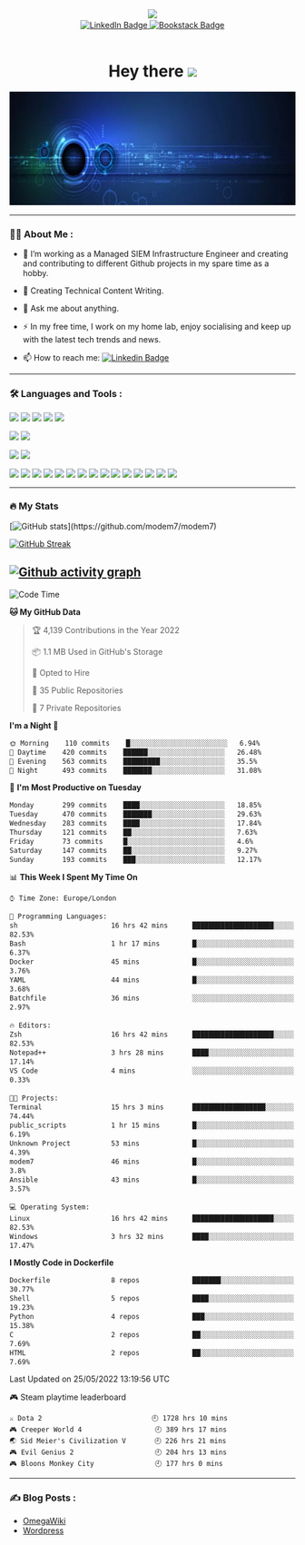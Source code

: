 <div id="header" align="center">
  <img src="https://media.giphy.com/media/f3iwJFOVOwuy7K6FFw/giphy.gif" width="300"/>
<div id="badges">
  <a href="https://www.linkedin.com/in/alexlaneit/">
    <img src="https://img.shields.io/badge/LinkedIn-blue?style=for-the-badge&logo=linkedin&logoColor=white" alt="LinkedIn Badge"/>
  </a>
  <a href="https://omegawiki.modem7.com">
  <img src="https://img.shields.io/badge/Bookstack-blue?style=for-the-badge&logo=BookStack&logoColor=white" alt="Bookstack Badge"/>
  </a>
</div>
  <img src="https://komarev.com/ghpvc/?username=modem7&style=flat-square&color=blue" alt=""/>
<h1>
  Hey there
  <img src="https://media.giphy.com/media/hvRJCLFzcasrR4ia7z/giphy.gif" width="30px"/>
</h1>
</div>

<div align="center">
  <img src="https://github.com/modem7/MiscAssets/blob/master/images/ezgif-6-79e26c05da.jpg" width="800" height="200"/>
</div>

---

### :man_technologist: About Me :
- :telescope: I’m working as a Managed SIEM Infrastructure Engineer and creating and contributing to different Github projects in my spare time as a hobby.

- :seedling: Creating Technical Content Writing.

- 💬 Ask me about anything.

- :zap: In my free time, I work on my home lab, enjoy socialising and keep up with the latest tech trends and news.

- :mailbox: How to reach me: [![Linkedin Badge](https://img.shields.io/badge/-AlexLaneIT-blue?style=flat&logo=Linkedin&logoColor=white)](https://www.linkedin.com/in/alexlaneit/)

---

### :hammer_and_wrench: Languages and Tools :
![](https://img.shields.io/badge/OS-Centos-informational?style=flat&logo=centos&logoColor=white&color=981e32)
![](https://img.shields.io/badge/OS-Debian-informational?style=flat&logo=debian&logoColor=white&color=981e32)
![](https://img.shields.io/badge/OS-RHEL-informational?style=flat&logo=red-hat&logoColor=white&color=981e32)
![](https://img.shields.io/badge/OS-Ubuntu-informational?style=flat&logo=ubuntu&logoColor=white&color=981e32)
![](https://img.shields.io/badge/OS-Windows-informational?style=flat&logo=windows&logoColor=white&color=981e32)

![](https://img.shields.io/badge/Editor-Notepad++-informational?style=flat&logo=notepadplusplus&logoColor=white&color=981e32)
![](https://img.shields.io/badge/Editor-Visual_Studio_Code-informational?style=flat&logo=visual-studio-code&logoColor=white&color=981e32)


![](https://img.shields.io/badge/Shell-Bash-informational?style=flat&logo=gnu-bash&logoColor=white&color=981e32)
![](https://img.shields.io/badge/Shell-ZSH-informational?style=flat&logo=gnu-bash&logoColor=white&color=981e32)

![](https://img.shields.io/badge/Tools-3CX-informational?style=flat&logoColor=white&color=981e32)
![](https://img.shields.io/badge/Tools-Ansible-informational?style=flat&logo=ansible&logoColor=white&color=981e32)
![](https://img.shields.io/badge/Tools-Arduino-informational?style=flat&logo=arduino&logoColor=white&color=981e32)
![](https://img.shields.io/badge/Tools-Borg-informational?style=flat&logoColor=white&color=981e32)
![](https://img.shields.io/badge/Tools-Docker-informational?style=flat&logo=docker&logoColor=white&color=981e32)
![](https://img.shields.io/badge/Tools-Drone_CI-informational?style=flat&logo=drone&logoColor=white&color=981e32)
![](https://img.shields.io/badge/Tools-Git-informational?style=flat&logo=git&logoColor=white&color=981e32)
![](https://img.shields.io/badge/Tools-Github-informational?style=flat&logo=github&logoColor=white&color=981e32)
![](https://img.shields.io/badge/Tools-Gitlab-informational?style=flat&logo=gitlab&logoColor=white&color=981e32)
![](https://img.shields.io/badge/Tools-Jira-informational?style=flat&logo=jira&logoColor=white&color=981e32)
![](https://img.shields.io/badge/Tools-Kanban-informational?style=flat&logoColor=white&color=981e32)
![](https://img.shields.io/badge/Tools-Nginx-informational?style=flat&logo=nginx&logoColor=white&color=981e32)
![](https://img.shields.io/badge/Tools-Raspberry_Pi-informational?style=flat&logo=raspberry-pi&logoColor=white&color=981e32)
![](https://img.shields.io/badge/Tools-Snyk-informational?style=flat&logo=snyk&logoColor=white&color=981e32)
![](https://img.shields.io/badge/Tools-Traefik-informational?style=flat&logoColor=white&color=981e32)

---

### :fire: My Stats
[![GitHub stats](https://github-readme-stats.vercel.app/api?username=modem7&show_icons=true&theme=codeSTACKr&count_private=true")](https://github.com/modem7/modem7)

[![GitHub Streak](http://github-readme-streak-stats.herokuapp.com?user=modem7&theme=elegant&hide_border=true&date_format=j%20M%5B%20Y%5D&background=DD272700)](https://git.io/streak-stats)

[![Github activity graph](https://activity-graph.herokuapp.com/graph?username=modem7&theme=elegant&custom_title=Contribution%20Graph&hide_border=true&bg_color=%20)](https://github.com/modem7/modem7)
---

<!--START_SECTION:waka-->
![Code Time](http://img.shields.io/badge/Code%20Time-0%20secs-blue)

**🐱 My GitHub Data** 

> 🏆 4,139 Contributions in the Year 2022
 > 
> 📦 1.1 MB Used in GitHub's Storage 
 > 
> 💼 Opted to Hire
 > 
> 📜 35 Public Repositories 
 > 
> 🔑 7 Private Repositories  
 > 
**I'm a Night 🦉** 

```text
🌞 Morning    110 commits    █░░░░░░░░░░░░░░░░░░░░░░░░   6.94% 
🌆 Daytime    420 commits    ██████░░░░░░░░░░░░░░░░░░░   26.48% 
🌃 Evening    563 commits    █████████░░░░░░░░░░░░░░░░   35.5% 
🌙 Night      493 commits    ███████░░░░░░░░░░░░░░░░░░   31.08%

```
📅 **I'm Most Productive on Tuesday** 

```text
Monday       299 commits    ████░░░░░░░░░░░░░░░░░░░░░   18.85% 
Tuesday      470 commits    ███████░░░░░░░░░░░░░░░░░░   29.63% 
Wednesday    283 commits    ████░░░░░░░░░░░░░░░░░░░░░   17.84% 
Thursday     121 commits    ██░░░░░░░░░░░░░░░░░░░░░░░   7.63% 
Friday       73 commits     █░░░░░░░░░░░░░░░░░░░░░░░░   4.6% 
Saturday     147 commits    ██░░░░░░░░░░░░░░░░░░░░░░░   9.27% 
Sunday       193 commits    ███░░░░░░░░░░░░░░░░░░░░░░   12.17%

```


📊 **This Week I Spent My Time On** 

```text
⌚︎ Time Zone: Europe/London

💬 Programming Languages: 
sh                       16 hrs 42 mins      ████████████████████░░░░░   82.53% 
Bash                     1 hr 17 mins        █░░░░░░░░░░░░░░░░░░░░░░░░   6.37% 
Docker                   45 mins             █░░░░░░░░░░░░░░░░░░░░░░░░   3.76% 
YAML                     44 mins             █░░░░░░░░░░░░░░░░░░░░░░░░   3.68% 
Batchfile                36 mins             ░░░░░░░░░░░░░░░░░░░░░░░░░   2.97%

🔥 Editors: 
Zsh                      16 hrs 42 mins      ████████████████████░░░░░   82.53% 
Notepad++                3 hrs 28 mins       ████░░░░░░░░░░░░░░░░░░░░░   17.14% 
VS Code                  4 mins              ░░░░░░░░░░░░░░░░░░░░░░░░░   0.33%

🐱‍💻 Projects: 
Terminal                 15 hrs 3 mins       ██████████████████░░░░░░░   74.44% 
public_scripts           1 hr 15 mins        █░░░░░░░░░░░░░░░░░░░░░░░░   6.19% 
Unknown Project          53 mins             █░░░░░░░░░░░░░░░░░░░░░░░░   4.39% 
modem7                   46 mins             █░░░░░░░░░░░░░░░░░░░░░░░░   3.8% 
Ansible                  43 mins             █░░░░░░░░░░░░░░░░░░░░░░░░   3.57%

💻 Operating System: 
Linux                    16 hrs 42 mins      ████████████████████░░░░░   82.53% 
Windows                  3 hrs 32 mins       ████░░░░░░░░░░░░░░░░░░░░░   17.47%

```

**I Mostly Code in Dockerfile** 

```text
Dockerfile               8 repos             ███████░░░░░░░░░░░░░░░░░░   30.77% 
Shell                    5 repos             ████░░░░░░░░░░░░░░░░░░░░░   19.23% 
Python                   4 repos             ███░░░░░░░░░░░░░░░░░░░░░░   15.38% 
C                        2 repos             ██░░░░░░░░░░░░░░░░░░░░░░░   7.69% 
HTML                     2 repos             ██░░░░░░░░░░░░░░░░░░░░░░░   7.69%

```



 Last Updated on 25/05/2022 13:19:56 UTC
<!--END_SECTION:waka-->

<!-- steam-box start -->
🎮 Steam playtime leaderboard
```text
⚔️ Dota 2                           🕘 1728 hrs 10 mins
🎮 Creeper World 4                  🕘 389 hrs 17 mins
🌏 Sid Meier's Civilization V       🕘 226 hrs 21 mins
🎮 Evil Genius 2                    🕘 204 hrs 13 mins
🎮 Bloons Monkey City               🕘 177 hrs 0 mins
```
<!-- Powered by https://github.com/YouEclipse/steam-box . -->
<!-- steam-box end -->

---

### :writing_hand: Blog Posts :
- [OmegaWiki](https://omegawiki.modem7.com)
- [Wordpress](https://modem7.wordpress.com)
